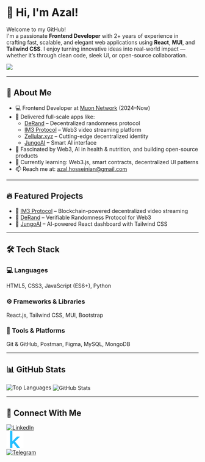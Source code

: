 # 👋 Hi, I'm Azal!

Welcome to my GitHub!  
I'm a passionate **Frontend Developer** with 2+ years of experience in crafting fast, scalable, and elegant web applications using **React**, **MUI**, and **Tailwind CSS**. I enjoy turning innovative ideas into real-world impact — whether it’s through clean code, sleek UI, or open-source collaboration.

[![](https://komarev.com/ghpvc/?username=azamhosseinian&color=ff69b4)](https://github.com/azamhosseinian)

---

## 🧠 About Me

- 💻 Frontend Developer at [Muon Network](https://muon.net) (2024–Now)  
- 🚀 Delivered full-scale apps like:  
  - [DeRand](https://derand.dev) – Decentralized randomness protocol  
  - [IM3 Protocol](https://im3.live) – Web3 video streaming platform  
  - [Zellular.xyz](https://www.zellular.xyz) – Cutting-edge decentralized identity  
  - [JungoAI](https://jungoai.xyz) – Smart AI interface  
- 🤖 Fascinated by Web3, AI in health & nutrition, and building open-source products  
- 🌱 Currently learning: Web3.js, smart contracts, decentralized UI patterns  
- 📫 Reach me at: azal.hosseinian@gmail.com  

---

## 🔥 Featured Projects

- 🎥 [IM3 Protocol](https://im3.live) – Blockchain-powered decentralized video streaming  
- 🔮 [DeRand](https://derand.dev) – Verifiable Randomness Protocol for Web3  
- 🤖 [JungoAI](https://jungoai.xyz) – AI-powered React dashboard with Tailwind CSS  

---

## 🛠️ Tech Stack

### 💻 Languages  
HTML5, CSS3, JavaScript (ES6+), Python  

### ⚙️ Frameworks & Libraries  
React.js, Tailwind CSS, MUI, Bootstrap  

### 🧰 Tools & Platforms  
Git & GitHub, Postman, Figma, MySQL, MongoDB  

---

## 📊 GitHub Stats

<p>
  <img align="left" src="https://github-readme-stats.vercel.app/api/top-langs?username=azamhosseinian&show_icons=true&locale=en&layout=compact" alt="Top Languages" />
</p>

<p>&nbsp;<img align="center" src="https://github-readme-stats.vercel.app/api?username=azamhosseinian&show_icons=true&locale=en" alt="GitHub Stats" /></p>

---

## 🤝 Connect With Me

[<img src="https://raw.githubusercontent.com/rahuldkjain/github-profile-readme-generator/master/src/images/icons/Social/linked-in-alt.svg" alt="LinkedIn" width="45" />](https://www.linkedin.com/in/azamhosseinian/)  
[<img src="https://github.com/devicons/devicon/blob/master/icons/kaggle/kaggle-original.svg" alt="Kaggle" width="45" />](https://www.kaggle.com/azalhosseinian95)  
[<img src="https://img.shields.io/badge/Telegram-2CA5E0?logo=telegram&logoColor=white" alt="Telegram" />](https://t.me/azalhosseinian)
